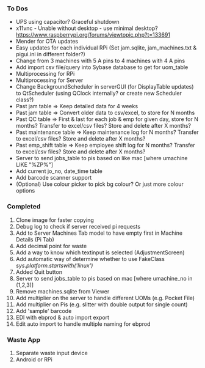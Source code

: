 ### To Dos
* UPS using capacitor? Graceful shutdown
* x11vnc - Unable without desktop - use minimal desktop? https://www.raspberrypi.org/forums/viewtopic.php?t=133691
* Mender for OTA updates
* Easy updates for each individual RPi (Set jam.sqlite, jam_machines.txt & pigui.ini in different folder?)
* Change from 3 machines with 5 A pins to 4 machines with 4 A pins
* Add import csv file/query into Sybase database to get for uom_table
* Multiprocessing for RPi
* Multiprocessing for Server
* Change BackgroundScheduler in serverGUI (for DisplayTable updates) to QtScheduler (using QClock internally? or create new Scheduler class?)
* Past jam table => Keep detailed data for 4 weeks
* Past jam table => Convert older data to csv/excel, to store for N months
* Past QC table => First & last for each job & emp for given day, store for N months? Transfer to excel/csv files? Store and delete after X months?
* Past maintenance table => Keep maintenance log for N months? Transfer to excel/csv files? Store and delete after X months?
* Past emp_shift table => Keep employee shift log for N months? Transfer to excel/csv files? Store and delete after X months?
* Server to send jobs_table to pis based on like mac [where umachine LIKE "%ZP%"]
* Add current jo_no, date_time table
* Add barcode scanner support
* (Optional) Use colour picker to pick bg colour? Or just more colour options

### Completed
1. Clone image for faster copying
2. Debug log to check if server received pi requests
3. Add to Server Machines Tab model to have empty first in Machine Details (Pi Tab)
4. Add decimal point for waste
5. Add a way to know which textinput is selected (AdjustmentScreen)
6. Add automatic way of determine whether to use FakeClass *sys.platform.startswith('linux')*
7. Added Quit button
8. Server to send jobs_table to pis based on mac [where umachine_no in (1,2,3)]
9. Remove machines.sqlite from Viewer
10. Add multiplier on the server to handle different UOMs (e.g. Pocket File)
11. Add multiplier on Pis (e.g. slitter with double output for single count)
12. Add 'sample' barcode
13. EDI with ebprod & auto import export
14. Edit auto import to handle multiple naming for ebprod


### Waste App
1. Separate waste input device
2. Android or RPi

